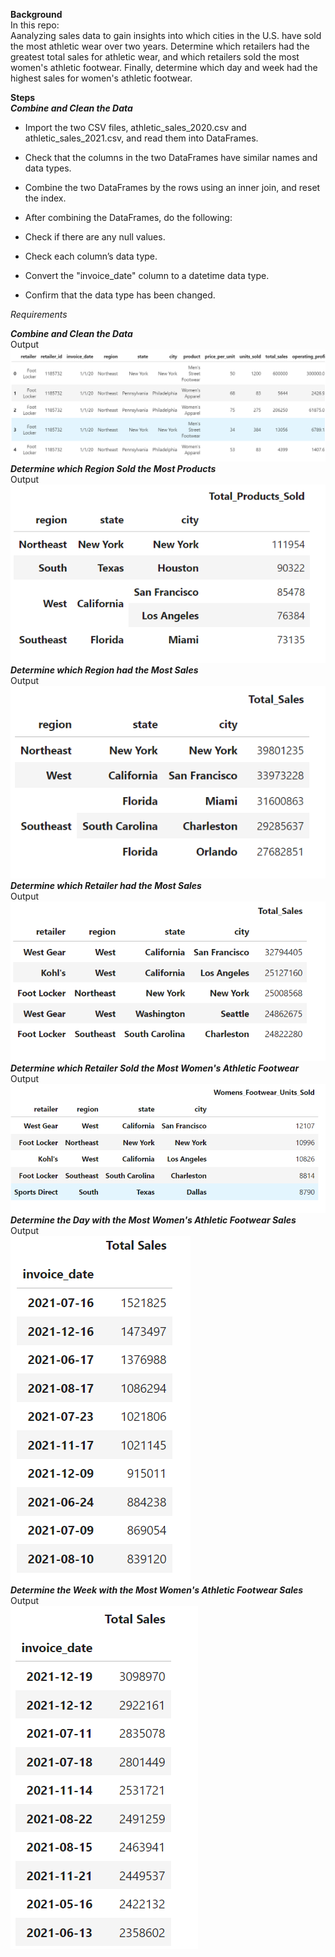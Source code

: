 **Background**  
In this repo:  
Aanalyzing sales data to gain insights into which cities in the U.S. have sold the most athletic wear over two years.  Determine which retailers had the greatest total sales for athletic wear, and which retailers sold the most women's athletic footwear. Finally, determine which day and week had the highest sales for women's athletic footwear.  

**Steps**  
***Combine and Clean the Data***
* Import the two CSV files, athletic_sales_2020.csv and athletic_sales_2021.csv, and read them into DataFrames.  

* Check that the columns in the two DataFrames have similar names and data types.  

* Combine the two DataFrames by the rows using an inner join, and reset the index.  
* After combining the DataFrames, do the following:  

- Check if there are any null values.  

- Check each column’s data type.

- Convert the "invoice_date" column to a datetime data type.

- Confirm that the data type has been changed. 
 
*Requirements*  

***Combine and Clean the Data***  
Output  
![](pics/combined.png)  
***Determine which Region Sold the Most Products***  
Output  
![](<pics/region sold most products.png>)  
***Determine which Region had the Most Sales***  
Output  
![](<pics/region with most sales.png>)  
***Determine which Retailer had the Most Sales***  
Output  
![](<pics/retailer with most sales.png>)  
***Determine which Retailer Sold the Most Women's Athletic Footwear***  
Output  
![](<pics/pivot womens sales.png>)  
***Determine the Day with the Most Women's Athletic Footwear Sales***  
Output  
![](<pics/sales by day.png>)  
***Determine the Week with the Most Women's Athletic Footwear Sales***  
Output  
![](<pics/sales by week.png>)  



